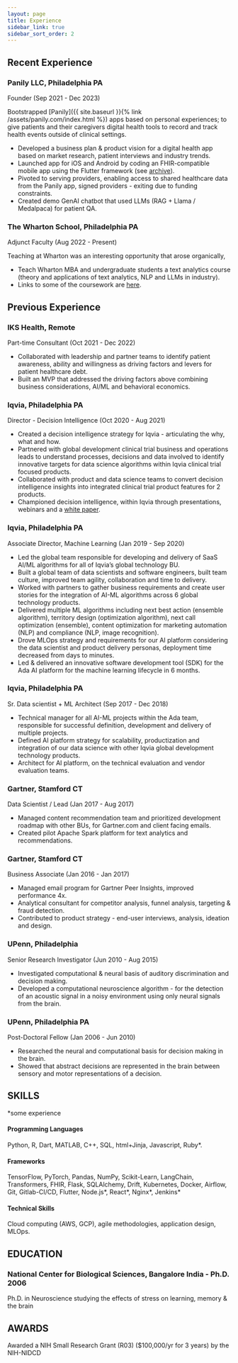 ```yaml
---
layout: page
title: Experience
sidebar_link: true
sidebar_sort_order: 2
---
```


## Recent Experience

### Panily LLC, Philadelphia PA 
Founder (Sep 2021 - Dec 2023)

Bootstrapped [Panily]({{ site.baseurl }}{% link /assets/panily.com/index.html %}) apps based on personal experiences; to give patients and their caregivers digital health tools to record and track health events outside of clinical settings.

* Developed a business plan & product vision for a digital health app based on market research, patient interviews and industry trends.
* Launched app for iOS and Android by coding an FHIR-compatible mobile app using the Flutter framework (see [archive]()).
* Pivoted to serving providers, enabling access to shared healthcare data from the Panily app, signed providers - exiting due to funding constraints.
* Created demo GenAI chatbot that used LLMs (RAG +  Llama / Medalpaca) for patient QA.

### The Wharton School, Philadelphia PA
Adjunct Faculty (Aug 2022 - Present)

Teaching at Wharton was an interesting opportunity that arose organically, 

* Teach Wharton MBA and undergraduate students a text analytics course (theory and applications of text analytics, NLP and LLMs in industry).
* Links to some of the coursework are [here]().

## Previous Experience

### IKS Health, Remote
Part-time Consultant (Oct 2021 - Dec 2022)

* Collaborated with leadership and partner teams to identify patient awareness, ability and willingness as driving factors and levers for patient healthcare debt.
* Built an MVP that addressed the driving factors above combining business considerations, AI/ML and behavioral economics.


### Iqvia, Philadelphia PA
Director - Decision Intelligence (Oct 2020 - Aug 2021)

* Created a decision intelligence strategy for Iqvia - articulating the why, what and how.
* Partnered with global development clinical trial business and operations leads to understand processes, decisions and data involved to identify innovative targets for data science algorithms within Iqvia clinical trial focused products.
* Collaborated with product and data science teams to convert decision intelligence insights into integrated clinical trial product features for 2 products.
* Championed decision intelligence, within Iqvia through presentations, webinars and a [white paper](https://tinyurl.com/decision-i).


### Iqvia, Philadelphia PA
Associate Director, Machine Learning (Jan 2019 - Sep 2020)

* Led the global team responsible for developing and delivery of SaaS AI/ML algorithms for all of Iqvia’s global technology BU.
* Built a global team of data scientists and software engineers, built team culture, improved team agility, collaboration and time to delivery.
* Worked with partners to gather business requirements and create user stories for the integration of AI-ML algorithms across 6 global technology products.
* Delivered multiple ML algorithms including next best action (ensemble algorithm), territory design (optimization algorithm), next call optimization (ensemble), content optimization for marketing automation (NLP) and compliance (NLP, image recognition).
* Drove MLOps strategy and requirements for our AI platform considering the data scientist and product delivery personas, deployment time decreased from days to minutes.
* Led & delivered an innovative software development tool (SDK) for the Ada AI platform for the machine learning lifecycle in 6 months.


### Iqvia, Philadelphia PA
Sr. Data scientist + ML Architect (Sep 2017 - Dec 2018)

* Technical manager for all AI-ML projects within the Ada team, responsible for successful definition, development and delivery of multiple projects.
* Defined AI platform strategy for scalability, productization and integration of our data science with other Iqvia global development technology products.
* Architect for AI platform, on the technical evaluation and vendor evaluation teams.


### Gartner, Stamford CT 
Data Scientist / Lead (Jan 2017 - Aug 2017)

* Managed content recommendation team and prioritized development roadmap with other BUs, for Gartner.com and client facing emails.
* Created pilot Apache Spark platform for text analytics and recommendations.

### Gartner, Stamford CT 
Business Associate (Jan 2016 - Jan 2017)

* Managed email program for Gartner Peer Insights, improved performance 4x.
* Analytical consultant for competitor analysis, funnel analysis, targeting & fraud detection.
* Contributed to product strategy - end-user interviews, analysis, ideation and design.

### UPenn,  Philadelphia 
Senior Research Investigator (Jun 2010 - Aug 2015)

* Investigated computational & neural basis of auditory discrimination and decision making.
* Developed a computational neuroscience algorithm - for the detection of an acoustic signal in a noisy environment using only neural signals from the brain.

### UPenn,  Philadelphia PA
Post-Doctoral Fellow (Jan 2006 - Jun 2010)

* Researched the neural and computational basis for decision making in the brain.
* Showed that abstract decisions are represented in the brain between sensory and motor representations of a decision.

## SKILLS

*some experience

#### Programming Languages 
Python, R, Dart, MATLAB, C++, SQL, html+Jinja, Javascript, Ruby\*.

#### Frameworks 
TensorFlow, PyTorch, Pandas, NumPy, Scikit-Learn, LangChain, Transformers, FHIR, Flask, SQLAlchemy, Drift, Kubernetes, Docker, Airflow, Git, Gitlab-CI/CD,  Flutter, Node.js\*, React\*, Nginx\*, Jenkins\*

#### Technical Skills 
Cloud computing (AWS, GCP), agile methodologies, application design, MLOps.

## **EDUCATION**

### National Center for Biological Sciences, Bangalore India - Ph.D. 2006

Ph.D. in Neuroscience studying the effects of stress on learning, memory & the brain

## **AWARDS**

Awarded a NIH  Small Research Grant (R03) ($100,000/yr for 3 years) by the NIH-NIDCD